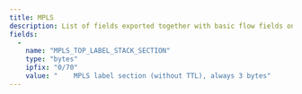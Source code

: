 ```yaml
---
title: MPLS
description: List of fields exported together with basic flow fields on interface by mpls plugin.
fields:
  -
    name: "MPLS_TOP_LABEL_STACK_SECTION"
    type: "bytes"
    ipfix: "0/70"
    value: " 	MPLS label section (without TTL), always 3 bytes"
---
```

